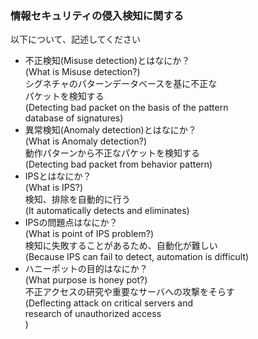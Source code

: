 ### 情報セキュリティの侵入検知に関する<br />
以下について、記述してください<br />

* 不正検知(Misuse detection)とはなにか？<br />
(What is Misuse detection?)<br />
シグネチャのパターンデータベースを基に不正な<br />
パケットを検知する<br />
(Detecting bad packet on the basis of the pattern<br />
database of signatures)<br /> 
* 異常検知(Anomaly detection)とはなにか？<br />
(What is Anomaly detection?)<br />
動作パターンから不正なパケットを検知する<br />
(Detecting bad packet from behavior pattern)<br />
* IPSとはなにか？<br />
(What is IPS?)<br />
検知、排除を自動的に行う<br />
(It automatically detects and eliminates)<br />
* IPSの問題点はなにか？<br />
(What is point of IPS problem?)<br />
検知に失敗することがあるため、自動化が難しい<br />
(Because IPS can fail to detect, automation is difficult)
* ハニーポットの目的はなにか？<br />
(What purpose is honey pot?)<br />
不正アクセスの研究や重要なサーバへの攻撃をそらす<br />
(Deflecting attack on critical servers and<br /> 
research of unauthorized access<br />)
